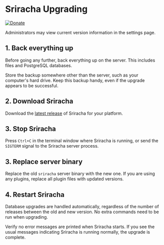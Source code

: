 # Sriracha Upgrading
[![Donate](https://img.shields.io/liberapay/receives/rocket9labs.com.svg?logo=liberapay)](https://liberapay.com/rocket9labs.com)

Administrators may view current version information in the settings page.

## 1. Back everything up

Before going any further, back everything up on the server. This includes files
and PostgreSQL databases.

Store the backup somewhere other than the server, such as your computer's hard
drive. Keep this backup handy, even if the upgrade appears to be successful.

## 2. Download Sriracha

Download the [latest release](https://codeberg.org/tslocum/sriracha/releases) of
Sriracha for your platform.

## 3. Stop Sriracha

Press `Ctrl+C` in the terminal window where Sriracha is running, or send the
`SIGTERM` signal to the Sriracha server process.

## 3. Replace server binary

Replace the old `sriracha` server binary with the new one. If you are using any
plugins, replace all plugin files with updated versions.

## 4. Restart Sriracha

Database upgrades are handled automatically, regardless of the number of releases
between the old and new version. No extra commands need to be run when upgrading.

Verify no error messages are printed when Sriracha starts. If you see the usual
messages indicating Sriracha is running normally, the upgrade is complete.
